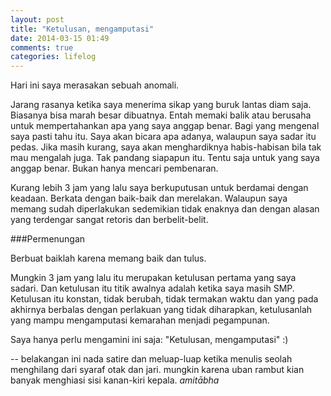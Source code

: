 ```yaml
---
layout: post
title: "Ketulusan, mengamputasi"
date: 2014-03-15 01:49
comments: true
categories: lifelog
---
```


Hari ini saya merasakan sebuah anomali.

Jarang rasanya ketika saya menerima sikap yang buruk lantas diam saja. Biasanya bisa marah besar dibuatnya. Entah memaki balik atau berusaha untuk mempertahankan apa yang saya anggap benar. Bagi yang mengenal saya pasti tahu itu. Saya akan bicara apa adanya, walaupun saya sadar itu pedas. Jika masih kurang, saya akan menghardiknya habis-habisan bila tak mau mengalah juga. Tak pandang siapapun itu. Tentu saja untuk yang saya anggap benar. Bukan hanya mencari pembenaran. 

Kurang lebih 3 jam yang lalu saya berkuputusan untuk berdamai dengan keadaan. Berkata dengan baik-baik dan merelakan. Walaupun saya memang sudah diperlakukan sedemikian tidak enaknya dan dengan alasan yang terdengar sangat retoris dan berbelit-belit.

###Permenungan


Berbuat baiklah karena memang baik dan tulus. 

Mungkin 3 jam yang lalu itu merupakan ketulusan pertama yang saya sadari. Dan ketulusan itu titik awalnya adalah ketika saya masih SMP. Ketulusan itu konstan, tidak berubah, tidak termakan waktu dan yang pada akhirnya berbalas dengan perlakuan yang tidak diharapkan, ketulusanlah yang mampu mengamputasi kemarahan menjadi pegampunan.

Saya hanya perlu mengamini ini saja: "Ketulusan, mengamputasi" :)


-- belakangan ini nada satire dan meluap-luap ketika menulis seolah menghilang dari syaraf otak dan jari. mungkin karena uban rambut kian banyak menghiasi sisi kanan-kiri kepala. *amitābha*